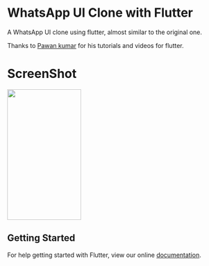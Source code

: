 # WhatsApp UI Clone with Flutter

A WhatsApp UI clone using flutter, almost similar to the original one. 

Thanks to <a href="https://github.com/iampawan">Pawan kumar</a> for his tutorials and videos for flutter. 

# ScreenShot

<img src="images/demo.gif" height=300 width=170/>



## Getting Started

For help getting started with Flutter, view our online
[documentation](https://flutter.io/).
